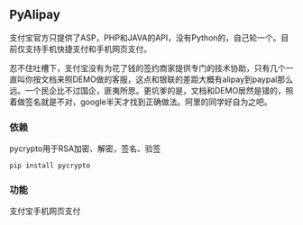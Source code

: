 ## PyAlipay

支付宝官方只提供了ASP，PHP和JAVA的API，没有Python的，自己轮一个。目前仅支持手机快捷支付和手机网页支付。

忍不住吐槽下，支付宝没有为花了钱的签约商家提供专门的技术协助，只有几个一直叫你按文档来照DEMO做的客服，这点和银联的差距大概有alipay到paypal那么远。一个民企比不过国企，匪夷所思。更坑爹的是，文档和DEMO居然是错的，照着做签名就是不对，google半天才找到正确做法。阿里的同学好自为之吧。


### 依赖 

pycrypto用于RSA加密、解密，签名、验签

    pip install pycrypto


### 功能

支付宝手机网页支付

